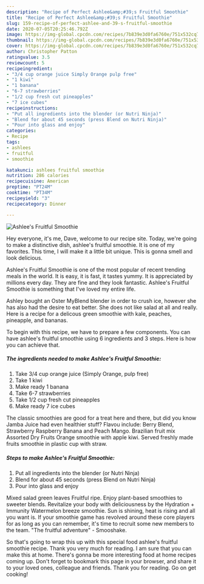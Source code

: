 ```yaml
---
description: "Recipe of Perfect Ashlee&amp;#39;s Fruitful Smoothie"
title: "Recipe of Perfect Ashlee&amp;#39;s Fruitful Smoothie"
slug: 159-recipe-of-perfect-ashlee-and-39-s-fruitful-smoothie
date: 2020-07-05T20:25:46.792Z
image: https://img-global.cpcdn.com/recipes/7b839e3d0fa6760e/751x532cq70/ashlees-fruitful-smoothie-recipe-main-photo.jpg
thumbnail: https://img-global.cpcdn.com/recipes/7b839e3d0fa6760e/751x532cq70/ashlees-fruitful-smoothie-recipe-main-photo.jpg
cover: https://img-global.cpcdn.com/recipes/7b839e3d0fa6760e/751x532cq70/ashlees-fruitful-smoothie-recipe-main-photo.jpg
author: Christopher Patton
ratingvalue: 3.5
reviewcount: 5
recipeingredient:
- "3/4 cup orange juice Simply Orange pulp free"
- "1 kiwi"
- "1 banana"
- "6-7 strawberries"
- "1/2 cup fresh cut pineapples"
- "7 ice cubes"
recipeinstructions:
- "Put all ingredients into the blender (or Nutri Ninja)"
- "Blend for about 45 seconds (press Blend on Nutri Ninja)"
- "Pour into glass and enjoy"
categories:
- Recipe
tags:
- ashlees
- fruitful
- smoothie

katakunci: ashlees fruitful smoothie 
nutrition: 286 calories
recipecuisine: American
preptime: "PT24M"
cooktime: "PT34M"
recipeyield: "3"
recipecategory: Dinner

---
```



![Ashlee&#39;s Fruitful Smoothie](https://img-global.cpcdn.com/recipes/7b839e3d0fa6760e/751x532cq70/ashlees-fruitful-smoothie-recipe-main-photo.jpg)

Hey everyone, it's me, Dave, welcome to our recipe site. Today, we're going to make a distinctive dish, ashlee&#39;s fruitful smoothie. It is one of my favorites. This time, I will make it a little bit unique. This is gonna smell and look delicious.

Ashlee&#39;s Fruitful Smoothie is one of the most popular of recent trending meals in the world. It is easy, it is fast, it tastes yummy. It is appreciated by millions every day. They are fine and they look fantastic. Ashlee&#39;s Fruitful Smoothie is something that I've loved my entire life.

Ashley bought an Oster MyBlend blender in order to crush ice, however she has also had the desire to eat better. She does not like salad at all and really. Here is a recipe for a delicous green smoothie with kale, peaches, pineapple, and bananas.


To begin with this recipe, we have to prepare a few components. You can have ashlee&#39;s fruitful smoothie using 6 ingredients and 3 steps. Here is how you can achieve that.

##### The ingredients needed to make Ashlee&#39;s Fruitful Smoothie:

1. Take 3/4 cup orange juice (Simply Orange, pulp free)
1. Take 1 kiwi
1. Make ready 1 banana
1. Take 6-7 strawberries
1. Take 1/2 cup fresh cut pineapples
1. Make ready 7 ice cubes


The classic smoothies are good for a treat here and there, but did you know Jamba Juice had even healthier stuff? Flavou include: Berry Blend, Strawberry Raspberry Banana and Peach Mango. Brazilian fruit mix Assorted Dry Fruits Orange smoothie with apple kiwi. Served freshly made fruits smoothie in plastic cup with straw. 

##### Steps to make Ashlee&#39;s Fruitful Smoothie:

1. Put all ingredients into the blender (or Nutri Ninja)
1. Blend for about 45 seconds (press Blend on Nutri Ninja)
1. Pour into glass and enjoy


Mixed salad green leaves Fruitful ripe. Enjoy plant-based smoothies to sweeter blends. Revitalize your body with deliciousness by the Hydration + Immunity Watermelon breeze smoothie. Sun is shining, heat is rising and all you want is. If your smoothie game has revolved around these core players for as long as you can remember, it&#39;s time to recruit some new members to the team. &#34;The fruitful adventure&#34; - Smooshake. 

So that's going to wrap this up with this special food ashlee&#39;s fruitful smoothie recipe. Thank you very much for reading. I am sure that you can make this at home. There's gonna be more interesting food at home recipes coming up. Don't forget to bookmark this page in your browser, and share it to your loved ones, colleague and friends. Thank you for reading. Go on get cooking!

